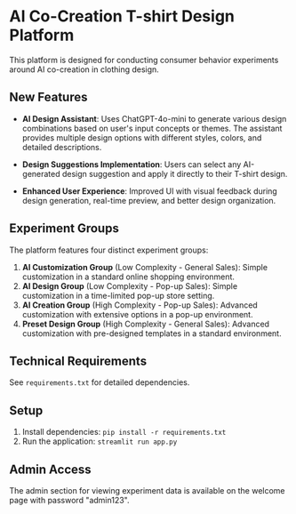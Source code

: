 # AI Co-Creation T-shirt Design Platform

This platform is designed for conducting consumer behavior experiments around AI co-creation in clothing design.

## New Features

- **AI Design Assistant**: Uses ChatGPT-4o-mini to generate various design combinations based on user's input concepts or themes. The assistant provides multiple design options with different styles, colors, and detailed descriptions.

- **Design Suggestions Implementation**: Users can select any AI-generated design suggestion and apply it directly to their T-shirt design.

- **Enhanced User Experience**: Improved UI with visual feedback during design generation, real-time preview, and better design organization.

## Experiment Groups

The platform features four distinct experiment groups:

1. **AI Customization Group** (Low Complexity - General Sales): Simple customization in a standard online shopping environment.
2. **AI Design Group** (Low Complexity - Pop-up Sales): Simple customization in a time-limited pop-up store setting.
3. **AI Creation Group** (High Complexity - Pop-up Sales): Advanced customization with extensive options in a pop-up environment.
4. **Preset Design Group** (High Complexity - General Sales): Advanced customization with pre-designed templates in a standard environment.

## Technical Requirements

See `requirements.txt` for detailed dependencies.

## Setup

1. Install dependencies: `pip install -r requirements.txt`
2. Run the application: `streamlit run app.py`

## Admin Access

The admin section for viewing experiment data is available on the welcome page with password "admin123".